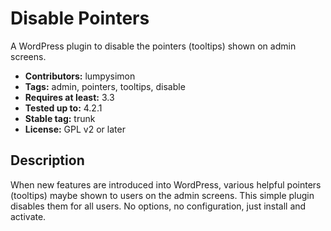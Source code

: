 # Disable Pointers #

A WordPress plugin to disable the pointers (tooltips) shown on admin screens.

 * **Contributors:** lumpysimon
 * **Tags:** admin, pointers, tooltips, disable
 * **Requires at least:** 3.3
 * **Tested up to:** 4.2.1
 * **Stable tag:** trunk
 * **License:** GPL v2 or later

## Description ##

When new features are introduced into WordPress, various helpful pointers (tooltips) maybe shown to users on the admin screens. This simple plugin disables them for all users. No options, no configuration, just install and activate.
